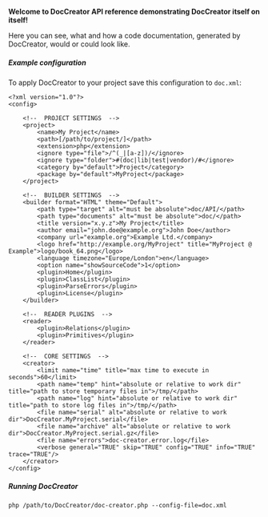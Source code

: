 
**Welcome to DocCreator API reference demonstrating DocCreator itself on itself!**

Here you can see, what and how a code documentation, generated by DocCreator, would or could look like.


##### Example configuration

To apply DocCreator to your project save this configuration to <code>doc.xml</code>:

	<?xml version="1.0"?>
	<config>

		<!--  PROJECT SETTINGS  -->
		<project>
			<name>My Project</name>
			<path>[/path/to/project/]</path>
			<extension>php</extension>
			<ignore type="file">/^(_|[a-z])/</ignore>
			<ignore type="folder">#(doc|lib|test|vendor)/#</ignore>
			<category by="default">Project</category>
			<package by="default">MyProject</package>
		</project>

		<!--  BUILDER SETTINGS  -->
		<builder format="HTML" theme="Default">
			<path type="target" alt="must be absolute">doc/API/</path>
			<path type="documents" alt="must be absolute">doc/</path>
			<title version="x.y.z">My Project</title>
			<author email="john.doe@example.org">John Doe</author>
			<company url="example.org">Example Ltd.</company>
			<logo href="http://example.org/MyProject" title="MyProject @ Example">logo/book_64.png</logo>
			<language timezone="Europe/London">en</language>
			<option name="showSourceCode">1</option>
			<plugin>Home</plugin>
			<plugin>ClassList</plugin>
			<plugin>ParseErrors</plugin>
			<plugin>License</plugin>
		</builder>

		<!--  READER PLUGINS  -->
		<reader>
			<plugin>Relations</plugin>
			<plugin>Primitives</plugin>
		</reader>

		<!--  CORE SETTINGS  -->
		<creator>
			<limit name="time" title="max time to execute in seconds">60</limit>
			<path name="temp" hint="absolute or relative to work dir" title="path to store temporary files in">/tmp/</path>
			<path name="log" hint="absolute or relative to work dir" title="path to store log files in">/tmp/</path>
			<file name="serial" alt="absolute or relative to work dir">DocCreator.MyProject.serial</file>
			<file name="archive" alt="absolute or relative to work dir">DocCreator.MyProject.serial.gz</file>
			<file name="errors">doc-creator.error.log</file>
			<verbose general="TRUE" skip="TRUE" config="TRUE" info="TRUE" trace="TRUE"/>
		</creator>
	</config>

##### Running DocCreator

	php /path/to/DocCreator/doc-creator.php --config-file=doc.xml

